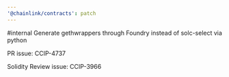 ```yaml
---
'@chainlink/contracts': patch
---
```


#internal Generate gethwrappers through Foundry instead of solc-select via python


PR issue: CCIP-4737

Solidity Review issue: CCIP-3966